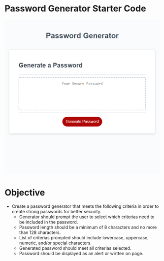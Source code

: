 # Password Generator Starter Code

![screen shot](Develop/screenshot.jpeg.png)

# Objective

- Create a password generator that meets the following criteria in order to create strong passwords for better security.
    - Generator should prompt the user to select which criterias need to be included in the password.
    - Password length should be a minimum of 8 characters and no more than 128 characters.
    - List of criterias prompted should include lowercase, uppercase, numeric, and/or special characters.
    - Generated password should meet all criterias selected.
    - Password should be displayed as an alert or wirtten on page.

